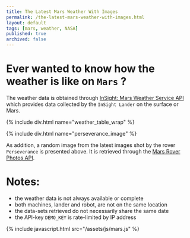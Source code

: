 ```yaml
---
title: The Latest Mars Weather With Images
permalink: /the-latest-mars-weather-with-images.html
layout: default
tags: [mars, weather, NASA]
published: true
archived: false
---
```


# Ever wanted to know how the weather is like on `Mars` ?

The weather data is obtained through [InSight: Mars Weather Service API][1] which provides data collected by the `InSight Lander` on the surface or Mars.

{% include div.html name="weather_table_wrap" %}

{% include div.html name="perseverance_image" %}

As addition, a random image from the latest images shot by the rover `Perseverance` is presented above. It is retrieved through the [Mars Rover Photos API][1].

[1]: <https://api.nasa.gov/> "NASA Open APIs"

# Notes:
* the weather data is not always available or complete
* both machines, lander and robot, are not on the same location
* the data-sets retrieved do not necessarily share the same date
* the API-key `DEMO_KEY` is rate-limited by IP address

{% include javascript.html src="/assets/js/mars.js" %}
